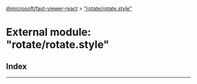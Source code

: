 [@microsoft/fast-viewer-react](../README.md) > ["rotate/rotate.style"](../modules/_rotate_rotate_style_.md)

# External module: "rotate/rotate.style"

## Index

---

